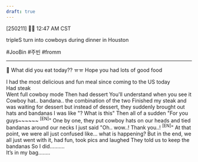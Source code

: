 ```yaml
---
draft: true
---
```

[250211] 🐣💭 12:47 AM CST

tripleS turn into cowboys during dinner in Houston

#JooBin #주빈 #fromm
___

🫧 What did you eat today?? ㅠㅠ Hope you had lots of good food

I had the most delicious and fun meal since coming to the US today  
Had steak  
Went full cowboy mode
Then had dessert
You'll understand when you see it
Cowboy hat.. bandana.. the combination of the two
Finished my steak and was waiting for dessert
but instead of dessert, they suddenly brought out hats and bandanas
I was like "? What is this"
Then all of a sudden "For you guys~~~~~~ <sup>[EN]</sup>"
One by one, they put cowboy hats on our heads 
and tied bandanas around our necks
I just said "Oh.. wow..! Thank you..! <sup>[EN]</sup>"
At that point, we were all just confused like... what is happening?
But in the end, we all just went with it, had fun, took pics and laughed
They told us to keep the bandanas
So I did……….  
It’s in my bag……..